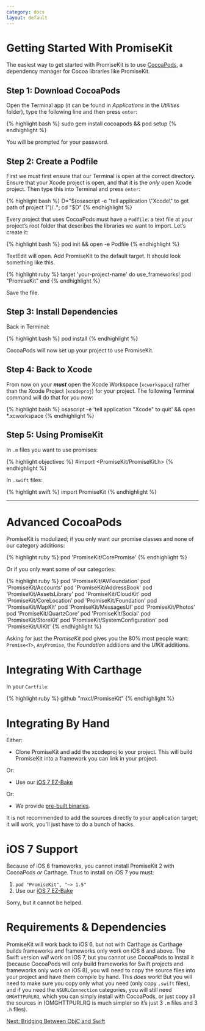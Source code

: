```yaml
---
category: docs
layout: default
---
```


# Getting Started With PromiseKit

The easiest way to get started with PromiseKit is to use [CocoaPods](http://cocoapods.org), a dependency manager for Cocoa libraries like PromiseKit. 

## Step 1: Download CocoaPods

Open the Terminal app (it can be found in *Applications* in the *Utilities* folder), type the following line and then press `enter`:

{% highlight bash %}
sudo gem install cocoapods && pod setup
{% endhighlight %}

You will be prompted for your password.

## Step 2: Create a Podfile

First we must first ensure that our Terminal is open at the correct directory. Ensure that your Xcode project is open, and that it is the *only* open Xcode project. Then type this into Terminal and press `enter`:

{% highlight bash %}
D="$(osascript -e "tell application \"Xcode\" to get path of project 1")/.."; cd "$D"
{% endhighlight %}

Every project that uses CocoaPods must have a `Podfile`: a text file at your project’s root folder that describes the libraries we want to import. Let’s create it:

{% highlight bash %}
pod init && open -e Podfile
{% endhighlight %}

TextEdit will open. Add PromiseKit to the default target. It should look something like this. 

{% highlight ruby %}
target 'your-project-name' do
    use_frameworks!
    pod "PromiseKit"
end
{% endhighlight %}

Save the file.

## Step 3: Install Dependencies

Back in Terminal:

{% highlight bash %}
pod install
{% endhighlight %}

CocoaPods will now set up your project to use PromiseKit.

## Step 4: Back to Xcode

From now on your ***must*** open the Xcode Workspace (`xcworkspace`) rather than the Xcode Project (`xcodeproj`) for your project. The following Terminal command will do that for you now:

{% highlight bash %}
osascript -e 'tell application "Xcode" to quit' && open *.xcworkspace
{% endhighlight %}

## Step 5: Using PromiseKit

In `.m` files you want to use promises:

{% highlight objectivec %}
#import <PromiseKit/PromiseKit.h>
{% endhighlight %}

In `.swift` files:

{% highlight swift %}
import PromiseKit
{% endhighlight %}

<hr>

# Advanced CocoaPods

PromiseKit is modulized; if you only want our promise classes and none of our category additions:

{% highlight ruby %}
pod 'PromiseKit/CorePromise'
{% endhighlight %}

Or if you only want some of our categories:

{% highlight ruby %}
pod 'PromiseKit/AVFoundation'
pod 'PromiseKit/Accounts'
pod 'PromiseKit/AddressBook'
pod 'PromiseKit/AssetsLibrary'
pod 'PromiseKit/CloudKit'
pod 'PromiseKit/CoreLocation'
pod 'PromiseKit/Foundation'
pod 'PromiseKit/MapKit'
pod 'PromiseKit/MessagesUI'
pod 'PromiseKit/Photos'
pod 'PromiseKit/QuartzCore'
pod 'PromiseKit/Social'
pod 'PromiseKit/StoreKit'
pod 'PromiseKit/SystemConfiguration'
pod 'PromiseKit/UIKit'
{% endhighlight %}

<aside>
Asking for just the <i>PromiseKit</i> pod gives you the 80% most people want: <code>Promise&lt;T&gt;</code>, <code>AnyPromise</code>, the <i>Foundation</i> additions and the <i>UIKit</i> additions.
</aside>


# Integrating With Carthage

In your `Cartfile`:

{% highlight ruby %}
github "mxcl/PromiseKit"
{% endhighlight %}


# Integrating By Hand

Either:

* Clone PromiseKit and add the xcodeproj to your project. This will build PromiseKit into a framework you can link in your project.

Or:

* Use our [iOS 7 EZ-Bake](https://github.com/PromiseKit/EZiOS7)

Or:

* We provide [pre-built binaries](https://github.com/mxcl/PromiseKit/releases).

It is not recommended to add the sources directly to your application target; it will work, you'll just have to do a bunch of hacks.


# iOS 7 Support

Because of iOS 8 frameworks, you cannot install PromiseKit 2 with CocoaPods *or* Carthage. Thus to install on iOS 7 you must:

 1. `pod "PromiseKit", "~> 1.5"`
 2. Use our [iOS 7 EZ-Bake](https://github.com/PromiseKit/EZiOS7)

Sorry, but it cannot be helped.

# Requirements & Dependencies

PromiseKit will work back to iOS 6, but not with Carthage as Carthage builds frameworks and frameworks only work on iOS 8 and above. The Swift version *will* work on iOS 7, but you cannot use CocoaPods to install it (because CocoaPods will only build frameworks for Swift projects and frameworks only work on iOS 8), you will need to copy the source files into your project and have them compile by hand. This *does* work! But you will need to make sure you copy only what you need (only copy `.swift` files), and if you need the `NSURLConnection` categories, you will still need `OMGHTTPURLRQ`, which you can simply install with CocoaPods, or just copy all the sources in (OMGHTTPURLRQ is much simpler so it’s just 3 `.m` files and 3 `.h` files).

<div><a class="pagination" href="/language-bridging">Next: Bridging Between ObjC and Swift</a></div>
